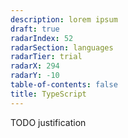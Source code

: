 ```yaml
---
description: lorem ipsum
draft: true
radarIndex: 52
radarSection: languages
radarTier: trial
radarX: 294
radarY: -10
table-of-contents: false
title: TypeScript
---
```


TODO justification
